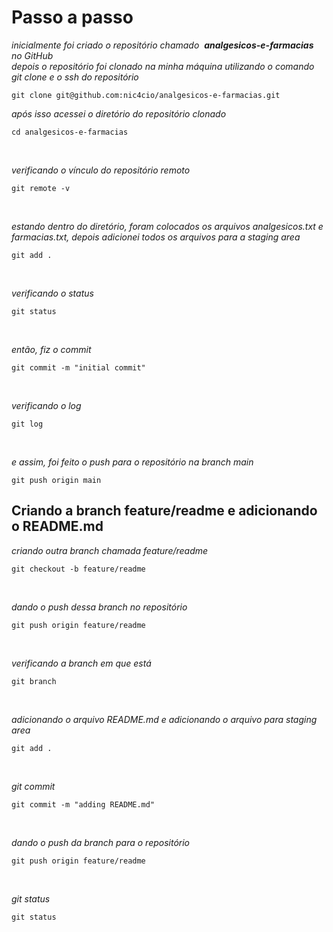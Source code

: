 # Passo a passo

_inicialmente foi criado o repositório chamado  **analgesicos-e-farmacias** no GitHub_<br>
_depois o repositório foi clonado na minha máquina utilizando o comando git clone e o ssh do repositório_<br>

```
git clone git@github.com:nic4cio/analgesicos-e-farmacias.git
```

_após isso acessei o diretório do repositório clonado_<br>

```
cd analgesicos-e-farmacias
```
<br>

_verificando o vínculo do repositório remoto_<br>

```
git remote -v
```
<br>

_estando dentro do diretório,  foram colocados os arquivos analgesicos.txt e farmacias.txt, depois adicionei todos os arquivos para a staging area_<br>

```
git add . 
```
<br>

_verificando o status_<br>

```
git status
```
<br>

_então, fiz o commit_<br>

```
git commit -m "initial commit" 
```
<br>

_verificando o log_<br>

```
git log 
```
<br>

_e assim, foi feito o push para o repositório na branch main_<br>

```
git push origin main 
```

## Criando a branch feature/readme e adicionando o README.md

_criando outra branch chamada feature/readme_<br>

```
git checkout -b feature/readme 
```
<br>

_dando o push dessa branch no repositório_<br>

```
git push origin feature/readme
```
<br>

_verificando a branch em que está_<br>

```
git branch 
```
<br>

_adicionando o arquivo README.md e adicionando o arquivo para staging area_<br>

```
git add .
```
<br>

_git commit_<br>

```
git commit -m "adding README.md"
```
<br>

_dando o push da branch para o repositório_<br>

```
git push origin feature/readme
```
<br>

_git status_<br>

```
git status
```




  

